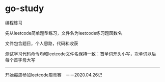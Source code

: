 # go-study
编程练习

先从leetcode简单题型练习，文件名为leetcode练习题函数名

文件包含题目，个人思路，代码和收获

测试学习代码命令均和leetcode文件名保持一致：首单词开头小写，次单词以后每个首字母大写


---------------------------
开始每周参加leetcode周竞赛　－－2020.04.26记
